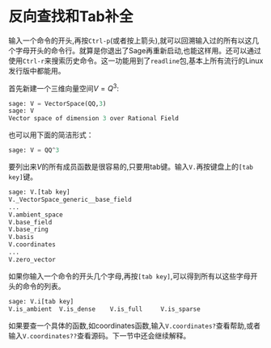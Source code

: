 # 反向查找和Tab补全 

输入一个命令的开头,再按`Ctrl-p`(或者按上箭头),就可以回溯输入过的所有以这几个字母开头的命令行。就算是你退出了Sage再重新启动,也能这样用。还可以通过使用`Ctrl-r`来搜索历史命令。这一功能用到了`readline`包,基本上所有流行的Linux发行版中都能用。

首先新建一个三维向量空间$V=Q^3$:
```py
sage: V = VectorSpace(QQ,3)
sage: V              
Vector space of dimension 3 over Rational Field
```


也可以用下面的简洁形式：
```py
sage: V = QQ^3
```

要列出来$V$的所有成员函数是很容易的,只要用tab键。输入`V.`再按键盘上的`[tab key]`键。
```py
sage: V.[tab key]
V._VectorSpace_generic__base_field
...
V.ambient_space
V.base_field
V.base_ring
V.basis
V.coordinates
...
V.zero_vector
```


如果你输入一个命令的开头几个字母,再按`[tab key]`,可以得到所有以这些字母开头的命令的列表。
```py
sage: V.i[tab key]
V.is_ambient  V.is_dense    V.is_full     V.is_sparse
```


如果要查一个具体的函数,如coordinates函数,输入`V.coordinates?`查看帮助,或者输入`V.coordinates??`查看源码。下一节中还会继续解释。